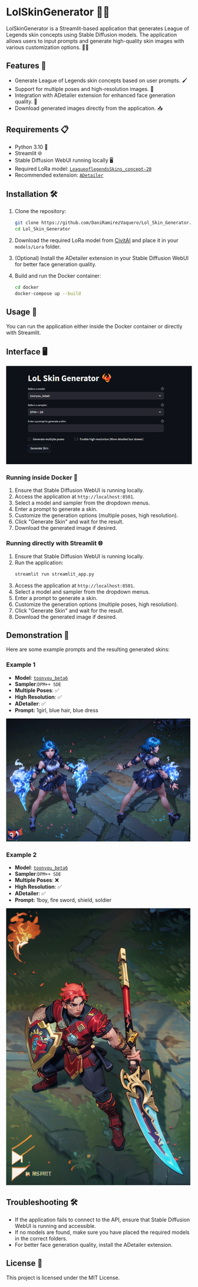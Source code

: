 # LolSkinGenerator 🐦‍🔥

LolSkinGenerator is a Streamlit-based application that generates League of Legends skin concepts using Stable Diffusion models. The application allows users to input prompts and generate high-quality skin images with various customization options. 🎨✨

## Features 🌟

- Generate League of Legends skin concepts based on user prompts. 🖌️
- Support for multiple poses and high-resolution images. 📸
- Integration with ADetailer extension for enhanced face generation quality. 👤
- Download generated images directly from the application. 📥

## Requirements 📋

- Python 3.10 🐍
- Streamlit 🌐
- Stable Diffusion WebUI running locally 🖥️
- Required LoRa model: [`LeagueoflegendsSkins_concept-20`](https://civitai.com/models/174877/league-of-legends-skin-generator-preview-by-yeiyeiart)
- Recommended extension: [`ADetailer`](https://github.com/Bing-su/adetailer)

## Installation 🛠️

1. Clone the repository:
    ```sh
    git clone https://github.com/DaniRamirezVaquero/Lol_Skin_Generator.git
    cd Lol_Skin_Generator
    ```

2. Download the required LoRa model from [CivitAI](https://civitai.com/api/download/models/196344?type=Model&format=SafeTensor) and place it in your `models/Lora` folder.

3. (Optional) Install the ADetailer extension in your Stable Diffusion WebUI for better face generation quality.

4. Build and run the Docker container:
    ```sh
    cd docker
    docker-compose up --build
    ```

## Usage 🚀

You can run the application either inside the Docker container or directly with Streamlit.

## Interface 🖥️
<img src="./example_results/Interface.png" alt="Interface" width="600"/>

### Running inside Docker 🐳

1. Ensure that Stable Diffusion WebUI is running locally.
2. Access the application at `http://localhost:8501`.
3. Select a model and sampler from the dropdown menus.
4. Enter a prompt to generate a skin.
5. Customize the generation options (multiple poses, high resolution).
6. Click "Generate Skin" and wait for the result.
7. Download the generated image if desired.

### Running directly with Streamlit 🌐

1. Ensure that Stable Diffusion WebUI is running locally.
2. Run the application:
    ```sh
    streamlit run streamlit_app.py
    ```
3. Access the application at `http://localhost:8501`.
4. Select a model and sampler from the dropdown menus.
5. Enter a prompt to generate a skin.
6. Customize the generation options (multiple poses, high resolution).
7. Click "Generate Skin" and wait for the result.
8. Download the generated image if desired.

## Demonstration 📸

Here are some example prompts and the resulting generated skins:

### Example 1
- **Model**: [`toonyou_beta6`](https://civitai.com/models/30240/toonyou?modelVersionId=125771)
- **Sampler**:`DPM++ SDE`
- **Multiple Poses**: ✅
- **High Resolution**: ✅
- **ADetailer**: ✅
- **Prompt:** 1girl, blue hair, blue dress

<img src="./example_results/Blue%20Girl.png" alt="Blue Girl" width="500"/>

### Example 2
- **Model**: [`toonyou_beta6`](https://civitai.com/models/30240/toonyou?modelVersionId=125771)
- **Sampler**:`DPM++ SDE`
- **Multiple Poses**: ❌
- **High Resolution**: ✅
- **ADetailer**: ✅
- **Prompt:** 1boy, fire sword, shield, soldier

<img src="./example_results/Soldier.png" alt="Soldier" width="500"/>

## Troubleshooting 🛠️

- If the application fails to connect to the API, ensure that Stable Diffusion WebUI is running and accessible.
- If no models are found, make sure you have placed the required models in the correct folders.
- For better face generation quality, install the ADetailer extension.

## License 📄

This project is licensed under the MIT License.
